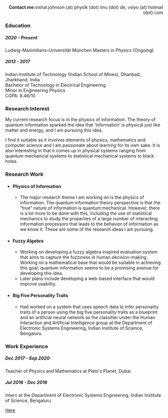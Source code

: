<p style="text-align: right;"><b>Contact me:</b>vishal.johnson (at) physik (dot) lmu (dot) de, vslyo (at) hotmail (dot) com</p>

### Education
##### 2020 - Present
Ludwig-Maximilians-Universität München
Masters in Physics
(Ongoing)

##### 2013 - 2017
Indian Institute of Technology (Indian School of Mines), Dhanbad, Jharkhand, India  
Bachelor of Technology in Electrical Engineering  
Minor in Engineering Physics  
CGPA: 8.46/10  

### Research Interest
My current research focus is in the physics of information. The theory of quantum information sparked the idea that ‘information’ is physical just like matter and energy, and I am pursuing this idea.

I find it suitable as it involves elements of physics, mathematics and computer science and I am passionate about learning for its own sake. It is also interesting in that it comes up in physical systems ranging from quantum mechanical systems to statistical mechanical systems to black holes.

### Research Work
* #### Physics of Information
  * The major research theme I am working on is the physics of information. The quantum information theory perspective is that the “true” nature of information is quantum mechanical. However, there is a lot more to be done with this, including the use of statistical mechanics to study the properties of a large number of interacting information processors that leads to the behavior of information as we know it. These are some of the research ideas I am pursuing.
* #### Fuzzy Algebra
  * Working on developing a fuzzy algebra inspired evaluation system that aims to capture the fuzziness in human decision-making. Working on a mathematical base that would be suitable in achieving this goal; quantum information seems to be a promising avenue for developing this idea.
  * Later plans include developing a web-based interface that would improve usability.
* #### Big Five Personality Traits
  * Had worked on a system that uses speech data to infer personality traits of a person using the big five personality traits as a blueprint and an artificial neural network as the classifier under the Human Interaction and Artificial Intelligence group at the Department of Electronic Systems Engineering, Indian Institute of Science, Bengaluru.

### Work Experience
##### Dec 2017 - Sep 2020
Teacher of Physics and Mathematics at Plato's Planet, Dubai

##### Jul 2016 - Dec 2016
Intern at the Department of Electronic Systems Engineering, Indian Institute of Science, Bengaluru

[Here]()
